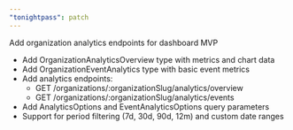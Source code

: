 ```yaml
---
"tonightpass": patch
---
```


Add organization analytics endpoints for dashboard MVP

- Add OrganizationAnalyticsOverview type with metrics and chart data
- Add OrganizationEventAnalytics type with basic event metrics
- Add analytics endpoints:
  - GET /organizations/:organizationSlug/analytics/overview
  - GET /organizations/:organizationSlug/analytics/events
- Add AnalyticsOptions and EventAnalyticsOptions query parameters
- Support for period filtering (7d, 30d, 90d, 12m) and custom date ranges